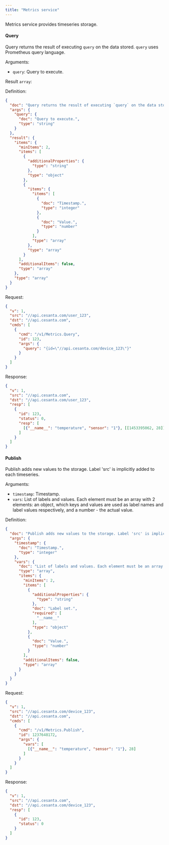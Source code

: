 ```yaml
---
title: "Metrics service"
---
```


Metrics service provides timeseries storage.

#### Query
Query returns the result of executing `query` on the data stored. `query` uses Prometheus query language.

Arguments:
- `query`: Query to execute.

Result `array`: 

Definition:
```json
{
  "doc": "Query returns the result of executing `query` on the data stored. `query` uses Prometheus query language.",
  "args": {
    "query": {
      "doc": "Query to execute.",
      "type": "string"
    }
  },
  "result": {
    "items": {
      "minItems": 2,
      "items": [
        {
          "additionalProperties": {
            "type": "string"
          },
          "type": "object"
        },
        {
          "items": {
            "items": [
              {
                "doc": "Timestamp.",
                "type": "integer"
              },
              {
                "doc": "Value.",
                "type": "number"
              }
            ],
            "type": "array"
          },
          "type": "array"
        }
      ],
      "additionalItems": false,
      "type": "array"
    },
    "type": "array"
  }
}
```

Request:
```json
{
  "v": 1,
  "src": "//api.cesanta.com/user_123",
  "dst": "//api.cesanta.com",
  "cmds": [
    {
      "cmd": "/v1/Metrics.Query",
      "id": 123,
      "args": {
        "query": "{id=\"//api.cesanta.com/device_123\"}"
      }
    }
  ]
}

```

Response:
```json
{
  "v": 1,
  "src": "//api.cesanta.com",
  "dst": "//api.cesanta.com/user_123",
  "resp": [
    {
      "id": 123,
      "status": 0,
      "resp": [
        [{"__name__": "temperature", "sensor": "1"}, [[1453395062, 28]]]
      ]
    }
  ]
}

```

#### Publish
Publish adds new values to the storage. Label 'src' is implicitly added to each timeseries.

Arguments:
- `timestamp`: Timestamp.
- `vars`: List of labels and values. Each element must be an array with 2 elements: an object, which keys and values are used as label names and label values respectively, and a number - the actual value.


Definition:
```json
{
  "doc": "Publish adds new values to the storage. Label 'src' is implicitly added to each timeseries.",
  "args": {
    "timestamp": {
      "doc": "Timestamp.",
      "type": "integer"
    },
    "vars": {
      "doc": "List of labels and values. Each element must be an array with 2 elements: an object, which keys and values are used as label names and label values respectively, and a number - the actual value.",
      "type": "array",
      "items": {
        "minItems": 2,
        "items": [
          {
            "additionalProperties": {
              "type": "string"
            },
            "doc": "Label set.",
            "required": [
              "__name__"
            ],
            "type": "object"
          },
          {
            "doc": "Value.",
            "type": "number"
          }
        ],
        "additionalItems": false,
        "type": "array"
      }
    }
  }
}
```

Request:
```json
{
  "v": 1,
  "src": "//api.cesanta.com/device_123",
  "dst": "//api.cesanta.com",
  "cmds": [
    {
      "cmd": "/v1/Metrics.Publish",
      "id": 1237648172,
      "args": {
        "vars": [
          [{"__name__": "temperature", "sensor": "1"}, 28]
        ]
      }
    }
  ]
}

```

Response:
```json
{
  "v": 1,
  "src": "//api.cesanta.com",
  "dst": "//api.cesanta.com/device_123",
  "resp": [
    {
      "id": 123,
      "status": 0
    }
  ]
}
```


